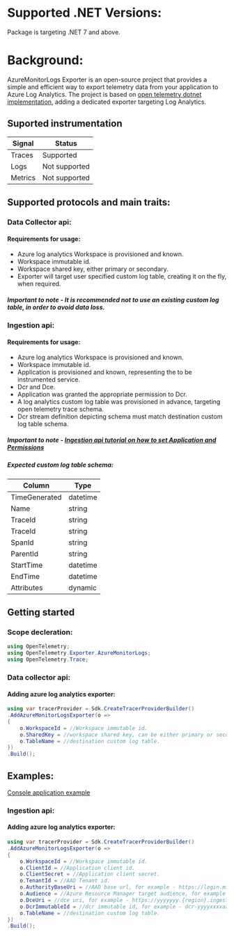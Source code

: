 # Supported .NET Versions: 
Package is targeting .NET 7 and above. 

# Background: 
AzureMonitorLogs Exporter is an open-source project that provides a simple and efficient way to export telemetry data from your application to Azure Log Analytics. 
The project is based on [open telemetry dotnet implementation](https://github.com/open-telemetry/opentelemetry-dotnet), adding a dedicated exporter targeting Log Analytics.

## Suported instrumentation
| Signal  | Status     |
| ------- | ---------- |
| Traces  | Supported |
| Logs    | Not supported |
| Metrics | Not supported |

## Supported protocols and main traits: 
### Data Collector api: 
#### Requirements for usage: 
* Azure log analytics Workspace is provisioned and known. 
* Workspace immutable id. 
* Workspace shared key, either primary or secondary. 
* Exporter will target user specified custom log table, creating it on the fly, when required. 
##### Important to note -  It is recommended not to use an existing custom log table, in order to avoid data loss.

### Ingestion api: 
#### Requirements for usage: 
* Azure log analytics Workspace is provisioned and known. 
* Workspace immutable id. 
* Application is provisioned and known, representing the to be instrumented service.
* Dcr and Dce.
* Application was granted the appropriate permission to Dcr.
* A log analytics custom log table was provisioned in advance, targeting open telemetry trace schema.
* Dcr stream definition depicting schema must match destination custom log table schema.
##### Important to note -  [Ingestion api tutorial on how to set Application and Permissions](https://learn.microsoft.com/en-us/azure/azure-monitor/logs/tutorial-logs-ingestion-portal)
##### Expected custom log table schema:
| Column  | Type     |
| ------- | ---------- |
| TimeGenerated  | datetime |
| Name    | string |
| TraceId | string |
| TraceId | string |
| SpanId | string |
| ParentId | string |
| StartTime | datetime |
| EndTime | datetime |
| Attributes | dynamic |

## Getting started
### Scope decleration:
```c#
using OpenTelemetry;
using OpenTelemetry.Exporter.AzureMonitorLogs;
using OpenTelemetry.Trace;
```
### Data collector api:
#### Adding azure log analytics exporter:
```c#
using var tracerProvider = Sdk.CreateTracerProviderBuilder()
.AddAzureMonitorLogsExporter(o =>
{
    o.WorkspaceId = //Workspace immutable id.
    o.SharedKey = //workspace shared key, can be either primary or secondary.
    o.TableName = //destination custom log table.
})
.Build();
```
## Examples:
[Console application example](https://github.com/dulikvor/OpenTelemetry.Exporter.AzureMonitorLogs/tree/main/examples/Examples.Console)

### Ingestion api:
#### Adding azure log analytics exporter:
```c#
using var tracerProvider = Sdk.CreateTracerProviderBuilder()
.AddAzureMonitorLogsExporter(o =>
{
    o.WorkspaceId = //Workspace immutable id.
    o.ClientId = //Application client id.
    o.ClientSecret = //Application client secret.
    o.TenantId = //AAD Tenant id.
    o.AuthorityBaseUri = //AAD base url, for example - https://login.microsoftonline.com.
    o.Audience = //Azure Resource Manager target audience, for example - https://monitor.azure.com/.default
    o.DceUri = //dce uri, for example - https://yyyyyyy.{region}.ingest.monitor.azure.com
    o.DcrImmutableId = //dcr immutable id, for example - dcr-yyyyxxxxaaaaazzzz00000
    o.TableName = //destination custom log table.
})
.Build();
```
